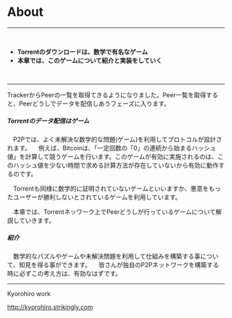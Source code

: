 # About
<hr>
<br>

* **Torrentのダウンロードは、数学で有名なゲーム**
* **本章では、このゲームについて紹介と実装をしていく**

<br>
<hr>

TrackerからPeerの一覧を取得てきるようになりました。Peer一覧を取得すると、Peerどうしでデータを配信しあうフェーズに入ります。

##### Torrentのデータ配信はゲーム

　P2Pでは、よく未解決な数学的な問題(ゲーム)を利用してプロトコルが設計されます。
　例えば、Bitcoinは、「一定回数の「0」の連続から始まるハッシュ値」を計算して競うゲームを行います。このゲームが有効に実施されるのは、このハッシュ値を少ない時間で求める計算方法が存在していないから有効に動作するのです。


　Torrentも同様に数学的に証明されていないゲームといいますか、悪意をもったユーザーが勝利しないとされているゲームを利用しています。


　本章では、Torrentネッワーク上でPeerどうしが行っているゲームについて解説していきます。


##### 紹介
　数学的なパズルやゲームや未解決問題を利用して仕組みを構築する事について、知見を得る事ができます。
　皆さんが独自のP2Pネットワークを構築する時に必ずこの考え方は、有効なはずです。
 
 

-------
Kyorohiro work

http://kyorohiro.strikingly.com

